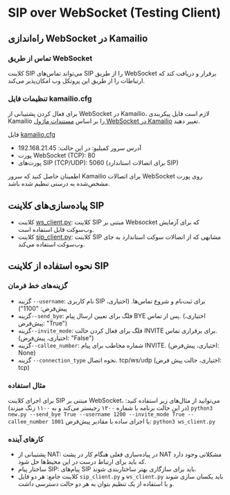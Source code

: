 # SIP over WebSocket (Testing Client)

## راه‌اندازی WebSocket در Kamailio

### تماس‌ از طریق WebSocket

کلاینت SIP می‌تواند تماس‌های SIP را از طریق WebSocket برقرار و دریافت کند که ارتباطات را از طریق این پروتکل‌ وب امکان‌پذیر می‌کند.

### تنظیمات فایل kamailio.cfg

برای فعال کردن پشتیبانی از WebSocket در Kamailio، لازم است فایل پیکربندی Kamailio را بر اساس [مستندات ماژول WebSocket در Kamailio](https://www.kamailio.org/docs/modules/stable/modules/websocket.html) تغییر دهید.

فایل [kamailio.cfg](kamailio.cfg)

- آدرس سرور  کمیلیو:‌ در این حالت: 192.168.21.45
- پورت WebSocket (TCP): 80
- پورت‌های SIP (TCP/UDP): 5060 (برای اتصالات استاندارد SIP)

اطمینان حاصل کنید که سرور Kamailio برای اتصالات WebSocket روی پورت مشخص‌شده به درستی تنظیم شده باشد.

## پیاده‌سازی‌های کلاینت SIP
- کلاینت [ws_client.py](ws_client.py): کلاینت SIP مبتنی بر  Websocket که برای آزمایش وب‌سوکت قابل استفاده است.
- کلاینت [sip_client.py](sip_client.py): کلاینت SIP مشابهی که از اتصالات سوکت استاندارد به جای وب‌سوکت استفاده می‌کند.

## نحوه استفاده از کلاینت SIP
### گزینه‌های خط فرمان

- گزینه `--username`: نام کاربری SIP برای ثبت‌نام و شروع تماس‌ها. (اختیاری، پیش‌فرض: "1100")
- گزینه`--send_bye`: فلگ برای تعیین ارسال پیام BYE پس از تماس. (اختیاری، پیش‌فرض: "True")
- گزینه`--invite_mode`: فلگ برای فعال کردن حالت INVITE برای برقراری تماس. (اختیاری، پیش‌فرض: "False")
- گزینه`--callee_number`: شماره مخاطب برای پیام INVITE. (اختیاری، پیش‌فرض: None)
- گزینه `--connection_type` نحوه اتصال. tcp/ws/udp (اختیاری، حالت پیش فرض: tcp)

### مثال استفاده

برای اجرای کلاینت SIP مبتنی بر WebSocket، می‌توانید از مثال‌های زیر استفاده کنید: (در این حالت برنامه با شماره ۱۲۰۰ رجیستر می‌کند و به ۱۱۰۰ زنگ میزند)
`python3 new.py --send_bye True --username 1200 --invite_mode True --callee_number 1001`
یا اجرای ساده با مقادیر پیش‌فرض:
`python3 ws_client.py`


### کارهای آینده

- پشتیبانی از NAT: در پیاده‌سازی فعلی هنگام کار در پشت NAT مشکلاتی وجود دارد که باید برای ارتباط درست در این محیط‌ها حل شود.
- ساختار پیام SIP: پیام‌های SIP باید برای سازگاری بهتر ساختاربندی شوند.
- کلاینت جامع: هر دو فایل `sip_client.py` و `ws_client.py` باید یکسان سازی شوند و با استفاده از یک تنظیم بتوان به هر دو حالت دسترسی داشت.